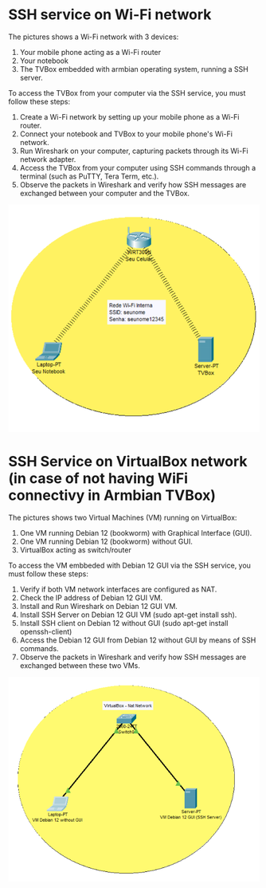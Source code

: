 
# SSH service on Wi-Fi network 
The pictures shows a Wi-Fi network with 3 devices:
1. Your mobile phone acting as a Wi-Fi router
2. Your notebook
3. The TVBox embedded with armbian operating system, running a SSH server.

To access the TVBox from your computer via the SSH service, you must follow these steps:

1. Create a Wi-Fi network by setting up your mobile phone as a Wi-Fi router.
2. Connect your notebook and TVBox to your mobile phone's Wi-Fi network.
3. Run Wireshark on your computer, capturing packets through its Wi-Fi network adapter.
4. Access the TVBox from your computer using SSH commands through a terminal (such as PuTTY, Tera Term, etc.).
5. Observe the packets in Wireshark and verify how SSH messages are exchanged between your computer and the TVBox.

![WiFi Network](../../../images/week_02_WiFi_LAN.png) 

# SSH Service on VirtualBox network (in case of not having WiFi connectivy in Armbian TVBox)

The pictures shows two Virtual Machines (VM) running on VirtualBox:
1. One VM running Debian 12 (bookworm) with Graphical Interface (GUI).
2. One VM running Debian 12 (bookworm) without GUI.
3. VirtualBox acting as switch/router

To access the VM embbeded with Debian 12 GUI via the SSH service, you must follow these steps:
1. Verify if both VM network interfaces are configured as NAT.
2. Check the IP address of Debian 12 GUI VM.
3. Install and Run Wireshark on Debian 12 GUI VM.
4. Install SSH Server on Debian 12 GUI VM (sudo apt-get install ssh).
5. Install SSH client on Debian 12 without GUI (sudo apt-get install openssh-client)
6. Access the Debian 12 GUI from Debian 12 without GUI by means of SSH commands.
7. Observe the packets in Wireshark and verify how SSH messages are exchanged between these two VMs.

![VirtualBox Network](../../../images/week_02_VirtualBox_LAN.png) 


